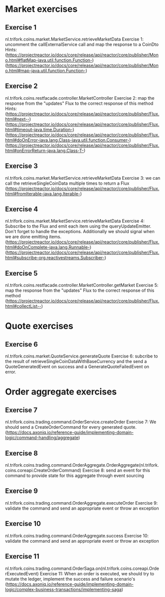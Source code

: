 # Market exercises
## Exercise 1
nl.trifork.coins.market.MarketService.retrieveMarketData
Exercise 1: uncomment the callExternalService call and map the response to a CoinDto
Hints: 
(https://projectreactor.io/docs/core/release/api/reactor/core/publisher/Mono.html#flatMap-java.util.function.Function-)
(https://projectreactor.io/docs/core/release/api/reactor/core/publisher/Mono.html#map-java.util.function.Function-)


## Exercise 2
nl.trifork.coins.restfacade.controller.MarketController
Exercise 2: map the response from the "updates" Flux to the correct response of this method
Hints:
(https://projectreactor.io/docs/core/release/api/reactor/core/publisher/Flux.html#next--)
(https://projectreactor.io/docs/core/release/api/reactor/core/publisher/Flux.html#timeout-java.time.Duration-)
(https://projectreactor.io/docs/core/release/api/reactor/core/publisher/Flux.html#doOnError-java.lang.Class-java.util.function.Consumer-)
(https://projectreactor.io/docs/core/release/api/reactor/core/publisher/Flux.html#onErrorReturn-java.lang.Class-T-)

## Exercise 3
nl.trifork.coins.market.MarketService.retrieveMarketData
Exercise 3: we can call the retrieveSingleCoinData multiple times to return a Flux
(https://projectreactor.io/docs/core/release/api/reactor/core/publisher/Flux.html#fromIterable-java.lang.Iterable-)

## Exercise 4
nl.trifork.coins.market.MarketService.retrieveMarketData
Exercise 4: Subscribe to the Flux and emit each item using the queryUpdateEmitter. Don't forget to handle the exceptions. Additionally we should signal when we are done emitting items.
(https://projectreactor.io/docs/core/release/api/reactor/core/publisher/Flux.html#doOnComplete-java.lang.Runnable-)
(https://projectreactor.io/docs/core/release/api/reactor/core/publisher/Flux.html#subscribe-org.reactivestreams.Subscriber-)

## Exercise 5
nl.trifork.coins.restfacade.controller.MarketController.getMarket
Exercise 5: map the response from the "updates" Flux to the correct response of this method
(https://projectreactor.io/docs/core/release/api/reactor/core/publisher/Flux.html#collectList--)

# Quote exercises
## Exercise 6
nl.trifork.coins.market.QuoteService.generateQuote
Exercise 6: subcribe to the result of retrieveSingleCoinDataWithBaseCurrency and the send a QuoteGeneratedEvent on success and a GenerateQuoteFailedEvent on error.

# Order aggregate exercises
## Exercise 7
nl.trifork.coins.trading.command.OrderService.createOrder
Exercise 7: We should send a CreateOrderCommand for every generated quote.
(https://docs.axoniq.io/reference-guide/implementing-domain-logic/command-handling/aggregate)

## Exercise 8
nl.trifork.coins.trading.command.OrderAggregate.OrderAggregate(nl.trifork.coins.coreapi.CreateOrderCommand)
Exercise 8: send an event for this command to provide state for this aggregate through event sourcing

## Exercise 9
nl.trifork.coins.trading.command.OrderAggregate.executeOrder
Exercise 9: validate the command and send an appropriate event or throw an exception

## Exercise 10
nl.trifork.coins.trading.command.OrderAggregate.success
Exercise 10: validate the command and send an appropriate event or throw an exception

## Exercise 11
nl.trifork.coins.trading.command.OrderSaga.on(nl.trifork.coins.coreapi.OrderExecutedEvent)
Exercise 11: When an order is executed, we should try to mutate the ledger, implement the success and failure scenario's
(https://docs.axoniq.io/reference-guide/implementing-domain-logic/complex-business-transactions/implementing-saga)
